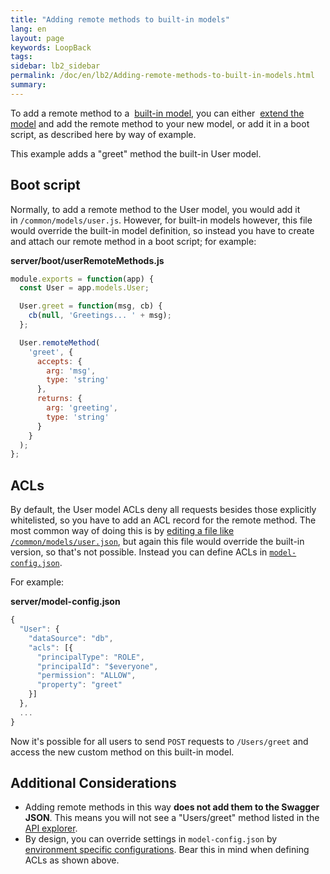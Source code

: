 ```yaml
---
title: "Adding remote methods to built-in models"
lang: en
layout: page
keywords: LoopBack
tags:
sidebar: lb2_sidebar
permalink: /doc/en/lb2/Adding-remote-methods-to-built-in-models.html
summary:
---
```


To add a remote method to a 
[built-in model](https://docs.strongloop.com/display/APIC/Using+built-in+models), you can either 
[extend the model](https://docs.strongloop.com/display/APIC/Extending+built-in+models) and add the remote method to your new model,
or add it in a boot script, as described here by way of example.

This example adds a "greet" method the built-in User model.

## Boot script

Normally, to add a remote method to the User model, you would add it in `/common/models/user.js`.
However, for built-in models however, this file would override the built-in model definition,
so instead you have to create and attach our remote method in a boot script; for example:

**server/boot/userRemoteMethods.js**

```javascript
module.exports = function(app) {
  const User = app.models.User;

  User.greet = function(msg, cb) {
    cb(null, 'Greetings... ' + msg);
  };

  User.remoteMethod(
    'greet', {
      accepts: {
        arg: 'msg',
        type: 'string'
      },
      returns: {
        arg: 'greeting',
        type: 'string'
      }
    }
  );
};
```

## ACLs

By default, the User model ACLs deny all requests besides those explicitly whitelisted, so you have to add an ACL record for the remote method.
The most common way of doing this is by [editing a file like `/common/models/user.json`](/doc/en/lb2/Controlling-data-access.html),
but again this file would override the built-in version, so that's not possible.
Instead you can define ACLs in [`model-config.json`](/doc/en/lb2/model-config.json.html).

For example:

**server/model-config.json**

```javascript
{
  "User": {
    "dataSource": "db",
    "acls": [{
      "principalType": "ROLE",
      "principalId": "$everyone",
      "permission": "ALLOW",
      "property": "greet"
    }]
  },
  ...
}
```

Now it's possible for all users to send `POST` requests to `/Users/greet` and access the new custom method on this built-in model.

## Additional Considerations

* Adding remote methods in this way **does not add them to the Swagger JSON**.
  This means you will not see a "Users/greet" method listed in the [API explorer](https://docs.strongloop.com/display/LB/API+Explorer).
* By design, you can override settings in `model-config.json` by
  [environment specific configurations](/doc/en/lb2/Environment-specific-configuration.html).
  Bear this in mind when defining ACLs as shown above.